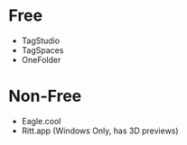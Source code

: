 # Free
- TagStudio
- TagSpaces
- OneFolder
# Non-Free
- Eagle.cool
- Ritt.app (Windows Only, has 3D previews)